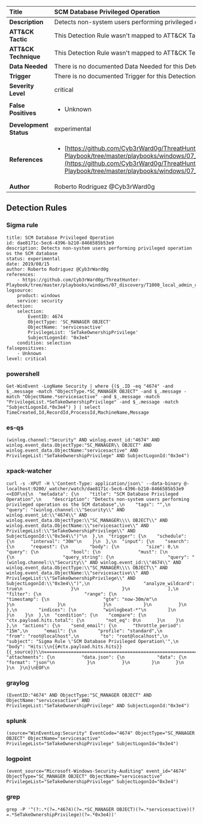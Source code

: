 | Title                    | SCM Database Privileged Operation       |
|:-------------------------|:------------------|
| **Description**          | Detects non-system users performing privileged operation os the SCM database |
| **ATT&amp;CK Tactic**    |   This Detection Rule wasn't mapped to ATT&amp;CK Tactic yet  |
| **ATT&amp;CK Technique** |  This Detection Rule wasn't mapped to ATT&amp;CK Technique yet  |
| **Data Needed**          |  There is no documented Data Needed for this Detection Rule yet  |
| **Trigger**              |  There is no documented Trigger for this Detection Rule yet  |
| **Severity Level**       | critical |
| **False Positives**      | <ul><li>Unknown</li></ul>  |
| **Development Status**   | experimental |
| **References**           | <ul><li>[https://github.com/Cyb3rWard0g/ThreatHunter-Playbook/tree/master/playbooks/windows/07_discovery/T1000_local_admin_check/local_admin_remote_check_openscmanager.md](https://github.com/Cyb3rWard0g/ThreatHunter-Playbook/tree/master/playbooks/windows/07_discovery/T1000_local_admin_check/local_admin_remote_check_openscmanager.md)</li></ul>  |
| **Author**               | Roberto Rodriguez @Cyb3rWard0g |


## Detection Rules

### Sigma rule

```
title: SCM Database Privileged Operation
id: dae8171c-5ec6-4396-b210-8466585b53e9
description: Detects non-system users performing privileged operation os the SCM database
status: experimental
date: 2019/08/15
author: Roberto Rodriguez @Cyb3rWard0g
references:
    - https://github.com/Cyb3rWard0g/ThreatHunter-Playbook/tree/master/playbooks/windows/07_discovery/T1000_local_admin_check/local_admin_remote_check_openscmanager.md
logsource:
    product: windows
    service: security
detection:
    selection: 
        EventID: 4674
        ObjectType: 'SC_MANAGER OBJECT'
        ObjectName: 'servicesactive'
        PrivilegeList: 'SeTakeOwnershipPrivilege'
        SubjectLogonId: "0x3e4"
    condition: selection
falsepositives:
    - Unknown
level: critical

```





### powershell
    
```
Get-WinEvent -LogName Security | where {($_.ID -eq "4674" -and $_.message -match "ObjectType.*SC_MANAGER OBJECT" -and $_.message -match "ObjectName.*servicesactive" -and $_.message -match "PrivilegeList.*SeTakeOwnershipPrivilege" -and $_.message -match "SubjectLogonId.*0x3e4") } | select TimeCreated,Id,RecordId,ProcessId,MachineName,Message
```


### es-qs
    
```
(winlog.channel:"Security" AND winlog.event_id:"4674" AND winlog.event_data.ObjectType:"SC_MANAGER\\ OBJECT" AND winlog.event_data.ObjectName:"servicesactive" AND PrivilegeList:"SeTakeOwnershipPrivilege" AND SubjectLogonId:"0x3e4")
```


### xpack-watcher
    
```
curl -s -XPUT -H \'Content-Type: application/json\' --data-binary @- localhost:9200/_watcher/watch/dae8171c-5ec6-4396-b210-8466585b53e9 <<EOF\n{\n  "metadata": {\n    "title": "SCM Database Privileged Operation",\n    "description": "Detects non-system users performing privileged operation os the SCM database",\n    "tags": "",\n    "query": "(winlog.channel:\\"Security\\" AND winlog.event_id:\\"4674\\" AND winlog.event_data.ObjectType:\\"SC_MANAGER\\\\ OBJECT\\" AND winlog.event_data.ObjectName:\\"servicesactive\\" AND PrivilegeList:\\"SeTakeOwnershipPrivilege\\" AND SubjectLogonId:\\"0x3e4\\")"\n  },\n  "trigger": {\n    "schedule": {\n      "interval": "30m"\n    }\n  },\n  "input": {\n    "search": {\n      "request": {\n        "body": {\n          "size": 0,\n          "query": {\n            "bool": {\n              "must": [\n                {\n                  "query_string": {\n                    "query": "(winlog.channel:\\"Security\\" AND winlog.event_id:\\"4674\\" AND winlog.event_data.ObjectType:\\"SC_MANAGER\\\\ OBJECT\\" AND winlog.event_data.ObjectName:\\"servicesactive\\" AND PrivilegeList:\\"SeTakeOwnershipPrivilege\\" AND SubjectLogonId:\\"0x3e4\\")",\n                    "analyze_wildcard": true\n                  }\n                }\n              ],\n              "filter": {\n                "range": {\n                  "timestamp": {\n                    "gte": "now-30m/m"\n                  }\n                }\n              }\n            }\n          }\n        },\n        "indices": [\n          "winlogbeat-*"\n        ]\n      }\n    }\n  },\n  "condition": {\n    "compare": {\n      "ctx.payload.hits.total": {\n        "not_eq": 0\n      }\n    }\n  },\n  "actions": {\n    "send_email": {\n      "throttle_period": "15m",\n      "email": {\n        "profile": "standard",\n        "from": "root@localhost",\n        "to": "root@localhost",\n        "subject": "Sigma Rule \'SCM Database Privileged Operation\'",\n        "body": "Hits:\\n{{#ctx.payload.hits.hits}}{{_source}}\\n================================================================================\\n{{/ctx.payload.hits.hits}}",\n        "attachments": {\n          "data.json": {\n            "data": {\n              "format": "json"\n            }\n          }\n        }\n      }\n    }\n  }\n}\nEOF\n
```


### graylog
    
```
(EventID:"4674" AND ObjectType:"SC_MANAGER OBJECT" AND ObjectName:"servicesactive" AND PrivilegeList:"SeTakeOwnershipPrivilege" AND SubjectLogonId:"0x3e4")
```


### splunk
    
```
(source="WinEventLog:Security" EventCode="4674" ObjectType="SC_MANAGER OBJECT" ObjectName="servicesactive" PrivilegeList="SeTakeOwnershipPrivilege" SubjectLogonId="0x3e4")
```


### logpoint
    
```
(event_source="Microsoft-Windows-Security-Auditing" event_id="4674" ObjectType="SC_MANAGER OBJECT" ObjectName="servicesactive" PrivilegeList="SeTakeOwnershipPrivilege" SubjectLogonId="0x3e4")
```


### grep
    
```
grep -P '^(?:.*(?=.*4674)(?=.*SC_MANAGER OBJECT)(?=.*servicesactive)(?=.*SeTakeOwnershipPrivilege)(?=.*0x3e4))'
```



